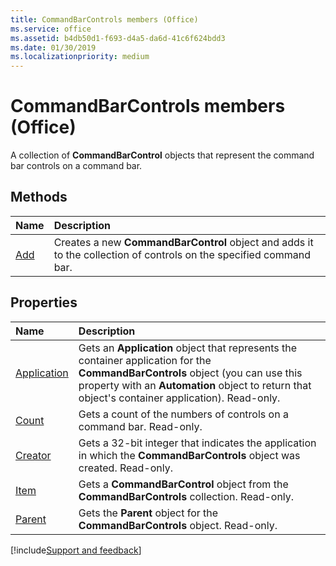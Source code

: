 ```yaml
---
title: CommandBarControls members (Office)
ms.service: office
ms.assetid: b4db50d1-f693-d4a5-da6d-41c6f624bdd3
ms.date: 01/30/2019
ms.localizationpriority: medium
---
```



# CommandBarControls members (Office)

A collection of **CommandBarControl** objects that represent the command bar controls on a command bar.


## Methods

|Name|Description|
|:-----|:-----|
|[Add](../../Office.CommandBarControls.Add.md)|Creates a new **CommandBarControl** object and adds it to the collection of controls on the specified command bar.|


## Properties

|Name|Description|
|:-----|:-----|
|[Application](../../Office.CommandBarControls.Application.md)|Gets an **Application** object that represents the container application for the **CommandBarControls** object (you can use this property with an **Automation** object to return that object's container application). Read-only.|
|[Count](../../Office.CommandBarControls.Count.md)|Gets a count of the numbers of controls on a command bar. Read-only.|
|[Creator](../../Office.CommandBarControls.Creator.md)|Gets a 32-bit integer that indicates the application in which the **CommandBarControls** object was created. Read-only.|
|[Item](../../Office.CommandBarControls.Item.md)|Gets a **CommandBarControl** object from the **CommandBarControls** collection. Read-only.|
|[Parent](../../Office.CommandBarControls.Parent.md)|Gets the **Parent** object for the **CommandBarControls** object. Read-only.|

[!include[Support and feedback](~/includes/feedback-boilerplate.md)]